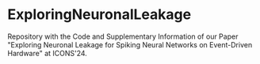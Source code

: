 # ExploringNeuronalLeakage
Repository with the Code and Supplementary Information of our Paper "Exploring Neuronal Leakage for Spiking Neural Networks on Event-Driven Hardware" at ICONS'24.
